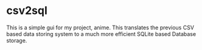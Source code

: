 # csv2sql
This is a simple gui for my project, anime. This translates the previous CSV based data storing system to a much more efficient SQLite based Database storage.
